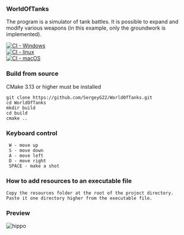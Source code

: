 ### WorldOfTanks

The program is a simulator of tank battles. It is possible to expand and modify various weapons (in this example, only the groundwork is implemented).

[![CI - Windows](https://github.com/SergeyG22/WorldOfTanks/actions/workflows/windows_builds.yml/badge.svg)](https://github.com/SergeyG22/WorldOfTanks/actions/workflows/windows_builds.yml)<br>
[![CI - linux](https://github.com/SergeyG22/WorldOfTanks/actions/workflows/linux_builds.yml/badge.svg)](https://github.com/SergeyG22/WorldOfTanks/actions/workflows/linux_builds.yml)<br>
[![CI - macOS](https://github.com/SergeyG22/WorldOfTanks/actions/workflows/macos_builds.yml/badge.svg)](https://github.com/SergeyG22/WorldOfTanks/actions/workflows/macos_builds.yml)<br>


### Build from source
CMake 3.13 or higher must be installed
```
git clone https://github.com/SergeyG22/WorldOfTanks.git
cd WorldOfTanks
mkdir build
cd build
cmake ..
```

### Keyboard control

```
 W - move up
 S - move down
 A - move left
 D - move right
 SPACE - make a shot
```

### How to add resources to an executable file

```
Copy the resources folder at the root of the project directory.
Paste it one directory higher from the executable file.
```

### Preview

![hippo](https://github.com/SergeyG22/WorldOfTanks/blob/master/docs/images/animation.gif)


